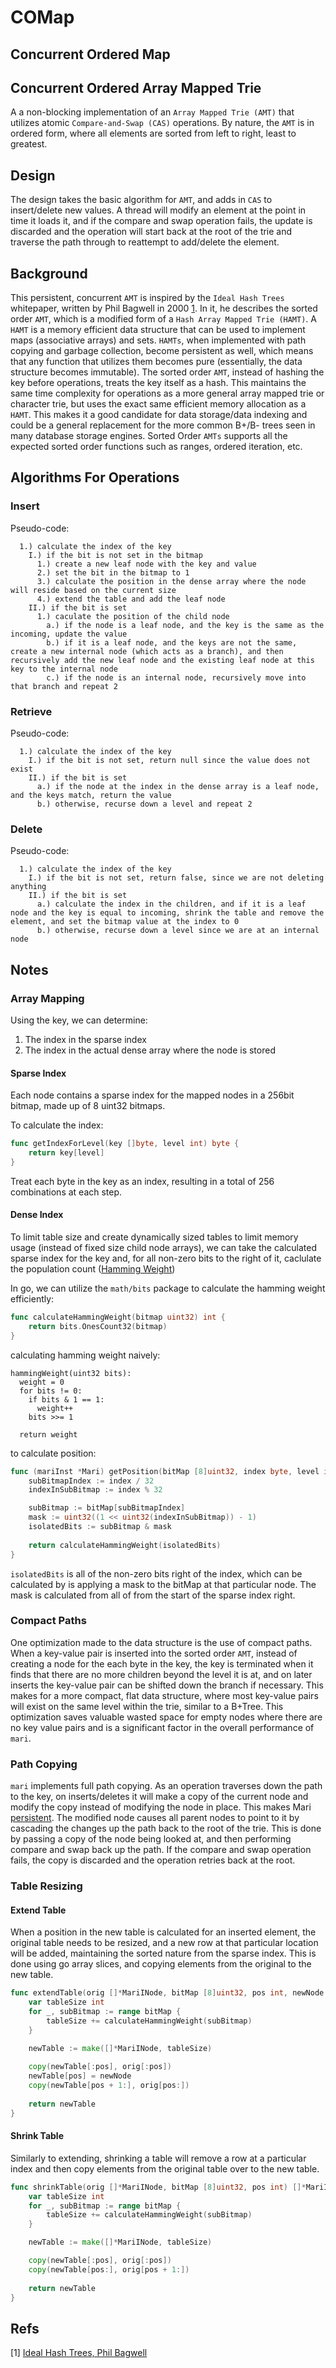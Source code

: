 # COMap

## Concurrent Ordered Map


## Concurrent Ordered Array Mapped Trie

A a non-blocking implementation of an `Array Mapped Trie (AMT)` that utilizes atomic `Compare-and-Swap (CAS)` operations. By nature, the `AMT` is in ordered form, where all elements are sorted from left to right, least to greatest.


## Design

The design takes the basic algorithm for `AMT`, and adds in `CAS` to insert/delete new values. A thread will modify an element at the point in time it loads it, and if the compare and swap operation fails, the update is discarded and the operation will start back at the root of the trie and traverse the path through to reattempt to add/delete the element.


## Background

This persistent, concurrent `AMT` is inspired by the `Ideal Hash Trees` whitepaper, written by Phil Bagwell in 2000 [1](https://lampwww.epfl.ch/papers/idealhashtrees.pdf). In it, he describes the sorted order `AMT`, which is a modified form of a `Hash Array Mapped Trie (HAMT)`. A `HAMT` is a memory efficient data structure that can be used to implement maps (associative arrays) and sets. `HAMTs`, when implemented with path copying and garbage collection, become persistent as well, which means that any function that utilizes them becomes pure (essentially, the data structure becomes immutable). The sorted order `AMT`, instead of hashing the key before operations, treats the key itself as a hash. This maintains the same time complexity for operations as a more general array mapped trie or character trie, but uses the exact same efficient memory allocation as a `HAMT`. This makes it a good candidate for data storage/data indexing and could be a general replacement for the more common B+/B- trees seen in many database storage engines. Sorted Order `AMTs` supports all the expected sorted order functions such as ranges, ordered iteration, etc.


## Algorithms For Operations

### Insert

Pseudo-code:
```
  1.) calculate the index of the key
    I.) if the bit is not set in the bitmap
      1.) create a new leaf node with the key and value
      2.) set the bit in the bitmap to 1
      3.) calculate the position in the dense array where the node will reside based on the current size
      4.) extend the table and add the leaf node
    II.) if the bit is set
      1.) caculate the position of the child node
        a.) if the node is a leaf node, and the key is the same as the incoming, update the value
        b.) if it is a leaf node, and the keys are not the same, create a new internal node (which acts as a branch), and then recursively add the new leaf node and the existing leaf node at this key to the internal node
        c.) if the node is an internal node, recursively move into that branch and repeat 2
```

### Retrieve

Pseudo-code:
```
  1.) calculate the index of the key
    I.) if the bit is not set, return null since the value does not exist
    II.) if the bit is set
      a.) if the node at the index in the dense array is a leaf node, and the keys match, return the value
      b.) otherwise, recurse down a level and repeat 2
```

### Delete

Pseudo-code:
```
  1.) calculate the index of the key
    I.) if the bit is not set, return false, since we are not deleting anything
    II.) if the bit is set
      a.) calculate the index in the children, and if it is a leaf node and the key is equal to incoming, shrink the table and remove the element, and set the bitmap value at the index to 0
      b.) otherwise, recurse down a level since we are at an internal node
```

## Notes


### Array Mapping

Using the key, we can determine:

1. The index in the sparse index
2. The index in the actual dense array where the node is stored

#### Sparse Index

Each node contains a sparse index for the mapped nodes in a 256bit bitmap, made up of 8 uint32 bitmaps. 

To calculate the index:
```go
func getIndexForLevel(key []byte, level int) byte {
	return key[level]
}
```

Treat each byte in the key as an index, resulting in a total of 256 combinations at each step.

#### Dense Index

To limit table size and create dynamically sized tables to limit memory usage (instead of fixed size child node arrays), we can take the calculated sparse index for the key and, for all non-zero bits to the right of it, caclulate the population count ([Hamming Weight](https://en.wikipedia.org/wiki/Hamming_weight))

In go, we can utilize the `math/bits` package to calculate the hamming weight efficiently:
```go
func calculateHammingWeight(bitmap uint32) int {
	return bits.OnesCount32(bitmap)
}
```

calculating hamming weight naively:
```
hammingWeight(uint32 bits): 
  weight = 0
  for bits != 0:
    if bits & 1 == 1:
      weight++
    bits >>= 1
  
  return weight
```

to calculate position:
```go
func (mariInst *Mari) getPosition(bitMap [8]uint32, index byte, level int) int {
	subBitmapIndex := index / 32
	indexInSubBitmap := index % 32

	subBitmap := bitMap[subBitmapIndex]
	mask := uint32((1 << uint32(indexInSubBitmap)) - 1)
	isolatedBits := subBitmap & mask
	
	return calculateHammingWeight(isolatedBits)
}
```

`isolatedBits` is all of the non-zero bits right of the index, which can be calculated by is applying a mask to the bitMap at that particular node. The mask is calculated from all of from the start of the sparse index right.


### Compact Paths

One optimization made to the data structure is the use of compact paths. When a key-value pair is inserted into the sorted order `AMT`, instead of creating a node for the each byte in the key, the key is terminated when it finds that there are no more children beyond the level it is at, and on later inserts the key-value pair can be shifted down the branch if necessary. This makes for a more compact, flat data structure, where most key-value pairs will exist on the same level within the trie, similar to a B+Tree. This optimization saves valuable wasted space for empty nodes where there are no key value pairs and is a significant factor in the overall performance of `mari`.


### Path Copying

`mari` implements full path copying. As an operation traverses down the path to the key, on inserts/deletes it will make a copy of the current node and modify the copy instead of modifying the node in place. This makes Mari [persistent](https://en.wikipedia.org/wiki/Persistent_data_structure). The modified node causes all parent nodes to point to it by cascading the changes up the path back to the root of the trie. This is done by passing a copy of the node being looked at, and then performing compare and swap back up the path. If the compare and swap operation fails, the copy is discarded and the operation retries back at the root.


### Table Resizing

#### Extend Table

When a position in the new table is calculated for an inserted element, the original table needs to be resized, and a new row at that particular location will be added, maintaining the sorted nature from the sparse index. This is done using go array slices, and copying elements from the original to the new table.

```go
func extendTable(orig []*MariINode, bitMap [8]uint32, pos int, newNode *MariINode) []*MariINode {
	var tableSize int
	for _, subBitmap := range bitMap {
		tableSize += calculateHammingWeight(subBitmap)
	}
	
	newTable := make([]*MariINode, tableSize)

	copy(newTable[:pos], orig[:pos])
	newTable[pos] = newNode
	copy(newTable[pos + 1:], orig[pos:])
	
	return newTable
}
```

#### Shrink Table

Similarly to extending, shrinking a table will remove a row at a particular index and then copy elements from the original table over to the new table.

```go
func shrinkTable(orig []*MariINode, bitMap [8]uint32, pos int) []*MariINode {
	var tableSize int 
	for _, subBitmap := range bitMap {
		tableSize += calculateHammingWeight(subBitmap)
	}

	newTable := make([]*MariINode, tableSize)

	copy(newTable[:pos], orig[:pos])
	copy(newTable[pos:], orig[pos + 1:])
	
	return newTable
}
```


## Refs

[1] [Ideal Hash Trees, Phil Bagwell](https://lampwww.epfl.ch/papers/idealhashtrees.pdf)